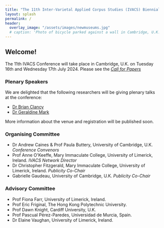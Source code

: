 ```yaml
---
title: "The 11th Inter-Varietal Applied Corpus Studies (IVACS) Biennial Conference<br>16-17th July 2024<br>University of Cambridge, U.K."
layout: splash
permalink: /
header:
  overlay_image: "/assets/images/newmuseums.jpg"
  # caption: 'Photo of bicycle parked against a wall in Cambridge, U.K.'
---
```


## Welcome!

The 11th IVACS Conference will take place in Cambridge, U.K. on Tuesday 16th and Wednesday 17th July 2024.
Please see the _[Call for Papers](/cfp)_


### Plenary Speakers

We are delighted that the following researchers will be giving plenary talks at the conference:

* [Dr Brian Clancy](https://www.mic.ul.ie/staff/276-brian-clancy)
* [Dr Geraldine Mark](https://profiles.cardiff.ac.uk/staff/markg2)

More information about the venue and registration will be published soon.


### Organising Committee

* Dr Andrew Caines & Prof Paula Buttery, University of Cambridge, U.K. _Conference Convenors_
* Prof Anne O'Keeffe, Mary Immaculate College, University of Limerick, Ireland. _IVACS Network Director_
* Dr Christopher Fitzgerald, Mary Immaculate College, University of Limerick, Ireland. _Publicity Co-Chair_
* Gabrielle Gaudeau, University of Cambridge, U.K. _Publicity Co-Chair_


### Advisory Committee

* Prof Fiona Farr, University of Limerick, Ireland.
* Prof Eric Friginal, The Hong Kong Polytechnic University.
* Prof Dawn Knight, Cardiff University, U.K.
* Prof Pascual Pérez-Paredes, Universidad de Murcia, Spain.
* Dr Elaine Vaughan, University of Limerick, Ireland.
